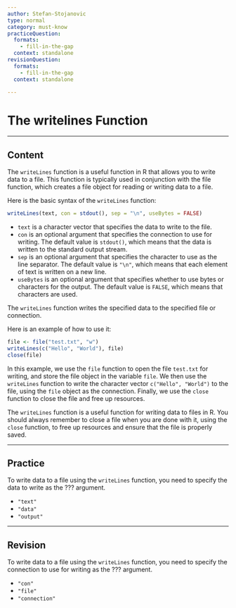 ```yaml
---
author: Stefan-Stojanovic
type: normal
category: must-know
practiceQuestion:
  formats:
    - fill-in-the-gap
  context: standalone
revisionQuestion:
  formats:
    - fill-in-the-gap
  context: standalone

---
```


# The writelines Function

---

## Content

The `writeLines` function is a useful function in R that allows you to write data to a file. This function is typically used in conjunction with the file function, which creates a file object for reading or writing data to a file.

Here is the basic syntax of the `writeLines` function:
```r
writeLines(text, con = stdout(), sep = "\n", useBytes = FALSE)
```

- `text` is a character vector that specifies the data to write to the file.
- `con` is an optional argument that specifies the connection to use for writing. The default value is `stdout()`, which means that the data is written to the standard output stream.
- `sep` is an optional argument that specifies the character to use as the line separator. The default value is `"\n"`, which means that each element of text is written on a new line.
- `useBytes` is an optional argument that specifies whether to use bytes or characters for the output. The default value is `FALSE`, which means that characters are used.


The `writeLines` function writes the specified data to the specified file or connection.

Here is an example of how to use it:
```r
file <- file("test.txt", "w")
writeLines(c("Hello", "World"), file)
close(file)
```

In this example, we use the `file` function to open the file `test.txt` for writing, and store the file object in the variable `file`. We then use the `writeLines` function to write the character vector `c("Hello", "World")` to the file, using the `file` object as the connection. Finally, we use the `close` function to close the file and free up resources.

The `writeLines` function is a useful function for writing data to files in R. You should always remember to close a file when you are done with it, using the `close` function, to free up resources and ensure that the file is properly saved.

---
## Practice

To write data to a file using the `writeLines` function, you need to specify the data to write as the ??? argument.

- `"text"`
- `"data"`
- `"output"`

---
## Revision

To write data to a file using the `writeLines` function, you need to specify the connection to use for writing as the ??? argument.

- `"con"`
- `"file"`
- `"connection"`
